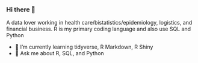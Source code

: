 ### Hi there 👋

<!--
**harborwang/harborwang** is a ✨ _special_ ✨ repository because its `README.md` (this file) appears on your GitHub profile.

A data lover with experience in health care/bistatistics/epidemiology, logistics, and financial business. My primary coding language is R. I also use SQL and Python

- 🔭 I’m currently working on ...
- 🌱 I’m currently learning tidyverse, R Markdown, R Shiny
- 👯 I’m looking to collaborate on ...
- 🤔 I’m looking for help with ...
- 💬 Ask me about R, SQL, and Python
- 📫 How to reach me: ...

-->

A data lover working in health care/bistatistics/epidemiology, logistics, and financial business. R is my primary coding language and also use SQL and Python

- 🌱 I’m currently learning tidyverse, R Markdown, R Shiny
- 💬 Ask me about R, SQL, and Python
